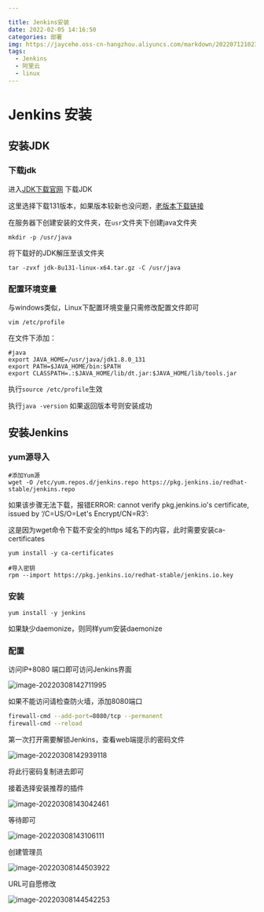 ```yaml
---

title: Jenkins安装
date: 2022-02-05 14:16:50
categories: 部署
img: https://jaycehe.oss-cn-hangzhou.aliyuncs.com/markdown/202207121023935.svg
tags:
  - Jenkins
  - 阿里云
  - linux
---
```

# Jenkins 安装
## 安装JDK
### 下载jdk
进入[JDK下载官网](https://www.oracle.com/java/technologies/downloads/#java8) 下载JDK

这里选择下载131版本，如果版本较新也没问题，[老版本下载链接](https://www.oracle.com/technetwork/java/javase/downloads/java-archive-javase8-2177648.html) 

在服务器下创建安装的文件夹，在`usr`文件夹下创建java文件夹
``` shell
mkdir -p /usr/java
```
将下载好的JDK解压至该文件夹
``` shell
tar -zvxf jdk-8u131-linux-x64.tar.gz -C /usr/java
```
### 配置环境变量
与windows类似，Linux下配置环境变量只需修改配置文件即可
```shell
vim /etc/profile
```
在文件下添加：
```
#java
export JAVA_HOME=/usr/java/jdk1.8.0_131
export PATH=$JAVA_HOME/bin:$PATH
export CLASSPATH=.:$JAVA_HOME/lib/dt.jar:$JAVA_HOME/lib/tools.jar
```
执行`source /etc/profile`生效

执行`java -version` 如果返回版本号则安装成功


## 安装Jenkins

### yum源导入

```shell
#添加Yum源
wget -O /etc/yum.repos.d/jenkins.repo https://pkg.jenkins.io/redhat-stable/jenkins.repo
```
如果该步骤无法下载，报错ERROR: cannot verify pkg.jenkins.io's certificate, issued by ‘/C=US/O=Let's Encrypt/CN=R3’:

这是因为wget命令下载不安全的https 域名下的内容，此时需要安装ca-certificates

```shell
yum install -y ca-certificates
```

```shell
#导入密钥
rpm --import https://pkg.jenkins.io/redhat-stable/jenkins.io.key
```

### 安装

```shell
yum install -y jenkins
```

如果缺少daemonize，则同样yum安装daemonize



### 配置

访问IP+8080 端口即可访问Jenkins界面

![image-20220308142711995](https://jaycehe.oss-cn-hangzhou.aliyuncs.com/markdown/202203081427668.png)

如果不能访问请检查防火墙，添加8080端口

```sh
firewall-cmd --add-port=8080/tcp --permanent
firewall-cmd --reload
```



第一次打开需要解锁Jenkins，查看web端提示的密码文件

![image-20220308142939118](https://jaycehe.oss-cn-hangzhou.aliyuncs.com/markdown/202203081429423.png)

将此行密码复制进去即可

接着选择安装推荐的插件

![image-20220308143042461](https://jaycehe.oss-cn-hangzhou.aliyuncs.com/markdown/202203081430531.png)

等待即可

![image-20220308143106111](https://jaycehe.oss-cn-hangzhou.aliyuncs.com/markdown/202203081431177.png)

创建管理员

![image-20220308144503922](https://jaycehe.oss-cn-hangzhou.aliyuncs.com/markdown/202203081445918.png)

URL可自愿修改

![image-20220308144542253](https://jaycehe.oss-cn-hangzhou.aliyuncs.com/markdown/202203081458412.png)
